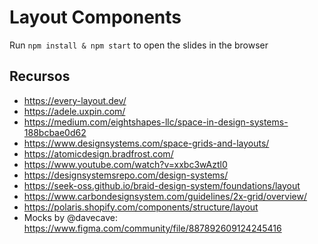 # Layout Components

Run `npm install & npm start` to open the slides in the browser

## Recursos

- https://every-layout.dev/
- https://adele.uxpin.com/
- https://medium.com/eightshapes-llc/space-in-design-systems-188bcbae0d62
- https://www.designsystems.com/space-grids-and-layouts/
- https://atomicdesign.bradfrost.com/
- https://www.youtube.com/watch?v=xxbc3wAztl0
- https://designsystemsrepo.com/design-systems/
- https://seek-oss.github.io/braid-design-system/foundations/layout
- https://www.carbondesignsystem.com/guidelines/2x-grid/overview/
- https://polaris.shopify.com/components/structure/layout
- Mocks by @davecave: https://www.figma.com/community/file/887892609124245416
